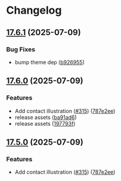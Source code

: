 # Changelog

## [17.6.1](https://github.com/rosvik/design-system/compare/generate-assets@v17.6.0...generate-assets@v17.6.1) (2025-07-09)


### Bug Fixes

* bump theme dep ([b926955](https://github.com/rosvik/design-system/commit/b9269555ca9c51a4e395a7dff180d0c7e0848c0b))

## [17.6.0](https://github.com/rosvik/design-system/compare/generate-assets@v17.5.0...generate-assets@v17.6.0) (2025-07-09)


### Features

* Add contact illustration ([#315](https://github.com/rosvik/design-system/issues/315)) ([787e2ee](https://github.com/rosvik/design-system/commit/787e2ee3cb2a59b20400f830e07ecd24e82a0e14))
* release assets ([ba91ad6](https://github.com/rosvik/design-system/commit/ba91ad6fb8f1ba7851690cf41fc593a39fc813e7))
* release assets ([197793f](https://github.com/rosvik/design-system/commit/197793f3ef3f876282a55845d15bc01f1cf00459))

## [17.5.0](https://github.com/AtB-AS/design-system/compare/generate-assets@v17.4.0...generate-assets@v17.5.0) (2025-07-09)


### Features

* Add contact illustration ([#315](https://github.com/AtB-AS/design-system/issues/315)) ([787e2ee](https://github.com/AtB-AS/design-system/commit/787e2ee3cb2a59b20400f830e07ecd24e82a0e14))
